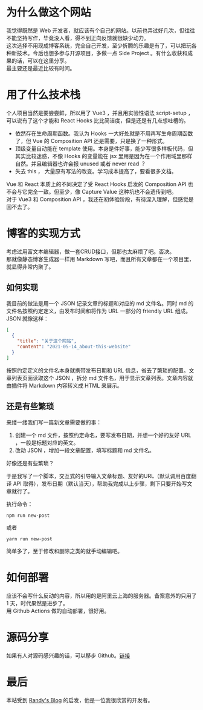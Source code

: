 # 为什么做这个网站
我觉得既然是 Web 开发者，就应该有个自己的网站。以前也弄过好几次，但往往不能坚持写作，毕竟没人看，得不到正向反馈就很缺少动力。  
这次选择不用现成博客系统，完全自己开发，至少折腾的乐趣是有了，可以把玩各种新技术。今后也想多参与开源项目，多做一点 Side Project 。有什么收获和成果的话，可以在这里分享。  
最主要还是最近比较有时间。

# 用了什么技术栈
个人项目当然是要尝尝鲜，所以用了 Vue3 ，并且用实验性语法 script-setup ，可以说有了这个才能和 React Hooks 比比简洁度，但是还是有几点想吐槽的。

- 依然存在生命周期函数。我认为 Hooks 一大好处就是不用再写生命周期函数了，但 Vue 的 Composition API 还是需要，只是换了一种形式。
- 顶级变量自动能在 template 使用。本身是件好事，能少写很多样板代码，但其实比较迷惑，不像 Hooks 的变量能在 jsx 里用是因为在一个作用域里那样自然。并且编辑器也许会报 unused 或者 never read ？
- 失去 this ， 大量原有写法的改变。学习成本提高了，要看很多文档。

Vue 和 React 本质上的不同决定了受 React Hooks 启发的 Composition API 也不会与它完全一致。但至少，像 Capture Value 这种坑也不会遗传到吧。  
对于 Vue3 和 Composition API ，我还在初体验阶段，有待深入理解，但感觉是回不去了。

# 博客的实现方式
考虑过用富文本编辑器，做一套CRUD接口，但那也太麻烦了吧。否决。  
那就像静态博客生成器一样用 Markdown 写吧，而且所有文章都在一个项目里，就显得非常内聚了。  

## 如何实现
我目前的做法是用一个 JSON 记录文章的标题和对应的 md 文件名。同时 md 的文件名按照约定定义，由发布时间和将作为 URL 一部分的 friendly URL 组成。  
JSON 就像这样：
```json
[
  {
    "title": "关于这个网站",
    "content": "2021-05-14_about-this-website"
  }
]
```
按照约定定义的文件名本身就携带发布日期和 URL 信息，省去了繁琐的配置。文章列表页面读取这个 JSON ，拆分 md 文件名，用于显示文章列表。文章内容就由插件将 Markdown 内容转义成 HTML 来展示。  

## 还是有些繁琐
来缕一缕我们写一篇新文章需要做的事：
1. 创建一个 md 文件，按照约定命名，要写发布日期，并想一个好的友好 URL ，一般是标题对应的英文。
2. 改动 JSON ，增加一段文章配置，填写标题和 md 文件名。

好像还是有些繁琐？

于是我写了一个脚本，交互式的引导输入文章标题、友好的URL（默认调用百度翻译 API 取得），发布日期（默认当天），帮助我完成以上步骤，剩下只要开始写文章就行了。

执行命令：
```shell
npm run new-post
```
或者
```shell
yarn run new-post
```

简单多了，至于修改和删除之类的就手动编辑吧。

# 如何部署
应该不会写什么反动的内容，所以用的是阿里云上海的服务器。备案意外的只用了 1 天，时代果然是进步了。  
用 Github Actions 做的自动部署，很好用。

# 源码分享
如果有人对源码感兴趣的话，可以移步 Github。[链接](https://github.com/slertness/setzhao)

# 最后
本站受到 [Randy's Blog](https://lutaonan.com/) 的启发，他是一位我很欣赏的开发者。